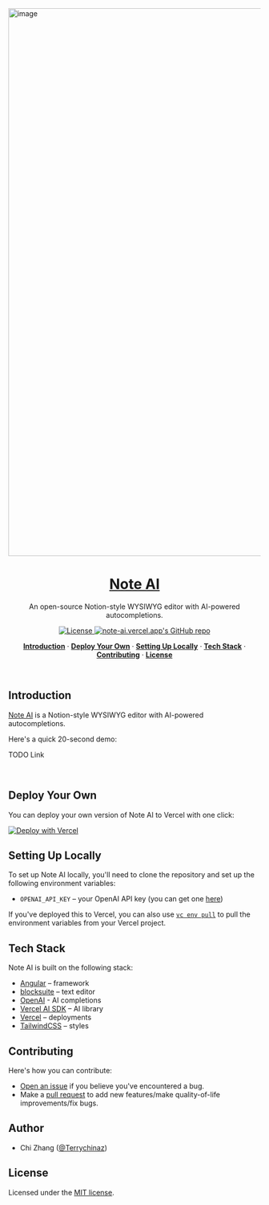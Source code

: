 <a href="https://note-ai.vercel.app/">
 <img width="1091" alt="image" src="https://github.com/aregrid/aregridjs/assets/5910926/c9ca5c02-a2db-4d9e-9d3f-718762d0180d">

  <h1 align="center">Note AI</h1>
</a>

<p align="center">
  An open-source Notion-style  WYSIWYG editor with AI-powered autocompletions. 
</p>

<p align="center">
  <a href="https://github.com/aregrid/aregridjs/blob/main/LICENSE">
    <img src="https://img.shields.io/github/license/aregrid/aregridjs?label=license&logo=github&color=806&logoColor=fff" alt="License" />
  </a>
  <a href="https://github.com/aregrid/aregridjs"><img src="https://img.shields.io/github/stars/aregrid/aregridjs?style=social" alt="note-ai.vercel.app's GitHub repo"></a>
</p>

<p align="center">
  <a href="#introduction"><strong>Introduction</strong></a> ·
  <a href="#deploy-your-own"><strong>Deploy Your Own</strong></a> ·
  <a href="#setting-up-locally"><strong>Setting Up Locally</strong></a> ·
  <a href="#tech-stack"><strong>Tech Stack</strong></a> ·
  <a href="#contributing"><strong>Contributing</strong></a> ·
  <a href="#license"><strong>License</strong></a>
</p>
<br/>

## Introduction

[Note AI](https://note-ai.vercel.app/) is a Notion-style WYSIWYG editor with AI-powered autocompletions.

Here's a quick 20-second demo:

TODO Link

<br />

## Deploy Your Own

You can deploy your own version of Note AI to Vercel with one click:

[![Deploy with Vercel](https://vercel.com/button)](https://note-ai.vercel.app/)

## Setting Up Locally

To set up Note AI locally, you'll need to clone the repository and set up the following environment variables:

- `OPENAI_API_KEY` – your OpenAI API key (you can get one [here](https://platform.openai.com/account/api-keys))

If you've deployed this to Vercel, you can also use [`vc env pull`](https://vercel.com/docs/cli/env#exporting-development-environment-variables) to pull the environment variables from your Vercel project.

## Tech Stack

Note AI is built on the following stack:

- [Angular](https://angular.io/) – framework
- [blocksuite](https://blocksuite.affine.pro/) – text editor
- [OpenAI](https://openai.com/) - AI completions
- [Vercel AI SDK](https://sdk.vercel.ai/docs) – AI library
- [Vercel](https://vercel.com) – deployments
- [TailwindCSS](https://tailwindcss.com/) – styles

## Contributing

Here's how you can contribute:

- [Open an issue](https://github.com/aregrid/aregridjs/issues) if you believe you've encountered a bug.
- Make a [pull request](https://github.com/aregrid/aregridjs/pull) to add new features/make quality-of-life improvements/fix bugs.

## Author

- Chi Zhang ([@Terrychinaz](https://twitter.com/Terrychinaz))

## License

Licensed under the [MIT license](https://github.com/aregrid/aregridjs/blob/main/LICENSE.md).
